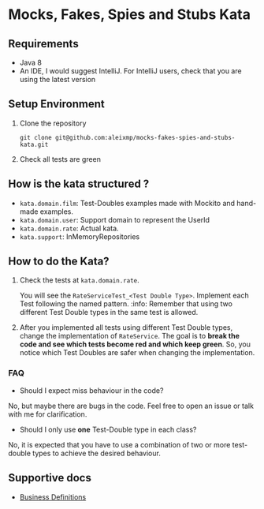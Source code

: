 # Mocks, Fakes, Spies and Stubs Kata

## Requirements

- Java 8
- An IDE, I would suggest IntelliJ. For IntelliJ users, check that you are using the latest version

## Setup Environment

1. Clone the repository

    `git clone git@github.com:aleixmp/mocks-fakes-spies-and-stubs-kata.git`
2. Check all tests are green
     

## How is the kata structured ?

- `kata.domain.film`: Test-Doubles examples made with Mockito and hand-made examples.
- `kata.domain.user`: Support domain to represent the UserId
- `kata.domain.rate`: Actual kata.
- `kata.support`: InMemoryRepositories

## How to do the Kata?

1. Check the tests at `kata.domain.rate`.
 
    You will see the `RateServiceTest_<Test Double Type>`. Implement each Test following the named pattern. 
    :info: Remember that using two different Test Double types in the same test is allowed.  
    
2. After you implemented all tests using different Test Double types, change the implementation of `RateService`. 
The goal is to **break the code and see which tests become red and which keep green**. So, you notice which Test Doubles are safer when changing the implementation.

### FAQ

- Should I expect miss behaviour in the code?

No, but maybe there are bugs in the code. Feel free to open an issue or talk with me for clarification.

- Should I only use **one** Test-Double type in each class?

No, it is expected that you have to use a combination of two or more test-double types to achieve the desired behaviour.

## Supportive docs

- [Business Definitions](docs/BusinessDefinitions.md)
